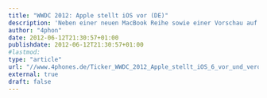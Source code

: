 ```yaml
---
title: "WWDC 2012: Apple stellt iOS vor (DE)"
description: 'Neben einer neuen MacBook Reihe sowie einer Vorschau auf Mac OSX 10.8 "Mountain Lion" hat Apple am Montagabend die nächste Version seines mobilen Betriebssystems iOS 6 vorgestellt.'
author: "4phon"
date: 2012-06-12T21:30:57+01:00
publishdate: 2012-06-12T21:30:57+01:00
#lastmod: 
type: "article"
url: "//www.4phones.de/Ticker_WWDC_2012_Apple_stellt_iOS_6_vor_und_veroeffentlicht_Beta_Version_5512.html"
external: true
draft: false
---
```


